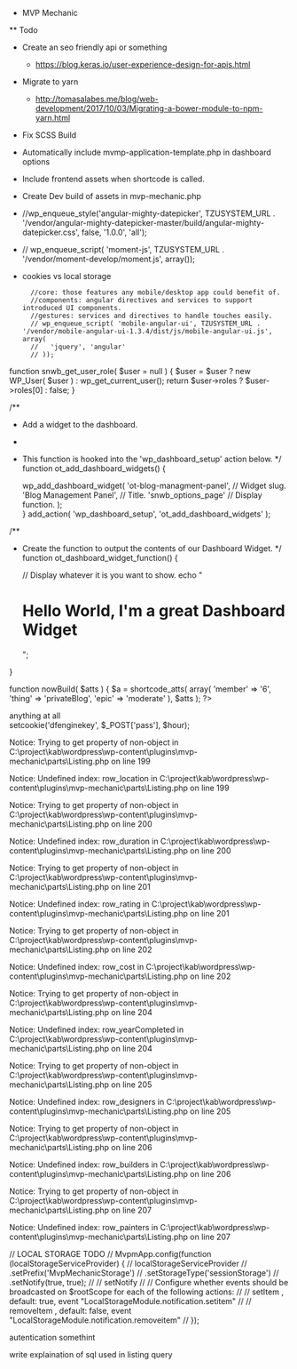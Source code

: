 * MVP Mechanic


** Todo
- Create an seo friendly api or something
    - https://blog.keras.io/user-experience-design-for-apis.html
- Migrate to yarn
    - http://tomasalabes.me/blog/web-development/2017/10/03/Migrating-a-bower-module-to-npm-yarn.html
- Fix SCSS Build
- Automatically include mvmp-application-template.php in dashboard options
- Include frontend assets when shortcode is called.
- Create Dev build of assets in mvp-mechanic.php
- //wp_enqueue_style('angular-mighty-datepicker', TZUSYSTEM_URL .  '/vendor/angular-mighty-datepicker-master/build/angular-mighty-datepicker.css', false, '1.0.0', 'all');
- // wp_enqueue_script( 'moment-js', TZUSYSTEM_URL .  '/vendor/moment-develop/moment.js', array());
- cookies vs local storage

        //core: those features any mobile/desktop app could benefit of.
        //components: angular directives and services to support introduced UI components.
        //gestures: services and directives to handle touches easily.
        // wp_enqueue_script( 'mobile-angular-ui', TZUSYSTEM_URL . '/vendor/mobile-angular-ui-1.3.4/dist/js/mobile-angular-ui.js', array(
        //   'jquery', 'angular'
        // ));
function snwb_get_user_role( $user = null ) {
	$user = $user ? new WP_User( $user ) : wp_get_current_user();
	return $user->roles ? $user->roles[0] : false;
}

/**
 * Add a widget to the dashboard.
 *
 * This function is hooked into the 'wp_dashboard_setup' action below.
 */
function ot_add_dashboard_widgets() {

    wp_add_dashboard_widget(
                 'ot-blog-managment-panel',     // Widget slug.
                 'Blog Management Panel',       // Title.
                 'snwb_options_page' // Display function.
        );  
}
add_action( 'wp_dashboard_setup', 'ot_add_dashboard_widgets' );

/**
 * Create the function to output the contents of our Dashboard Widget.
 */
function ot_dashboard_widget_function() {

    // Display whatever it is you want to show.
    echo "<h1>Hello World, I'm a great Dashboard Widget</h1>";


}

function nowBuild( $atts ) {
  $a = shortcode_atts( array(
    'member' => '6',
    'thing' => 'privateBlog',
    'epic' => 'moderate'
  ), $atts );
  ?>
  <section class="nowbuild-service {{system.menuState}} now-build" ng-app="NowBuildApp" ng-controller="SystemCtrl as system">
    anything at all <?= $a['member'];?> <?= $a['thing'];?> 
    <!-- <ui-view autoscroll="false" ng-if='!isRouteLoading' > -->
    <!-- </ui-view> -->
    <!-- <systemloader></systemloader> -->
    <megaloader member="<?= $a['member'];?>" thing="<?= $a['thing'];?>"></megaloader>
  </section>
  <?php
}
add_shortcode('nowBuild', 'nowBuild');

setcookie('dfenginekey', $_POST['pass'], $hour);  


Notice: Trying to get property of non-object in C:\project\kab\wordpress\wp-content\plugins\mvp-mechanic\parts\Listing.php on line 199

Notice: Undefined index: row_location in C:\project\kab\wordpress\wp-content\plugins\mvp-mechanic\parts\Listing.php on line 199

Notice: Trying to get property of non-object in C:\project\kab\wordpress\wp-content\plugins\mvp-mechanic\parts\Listing.php on line 200

Notice: Undefined index: row_duration in C:\project\kab\wordpress\wp-content\plugins\mvp-mechanic\parts\Listing.php on line 200

Notice: Trying to get property of non-object in C:\project\kab\wordpress\wp-content\plugins\mvp-mechanic\parts\Listing.php on line 201

Notice: Undefined index: row_rating in C:\project\kab\wordpress\wp-content\plugins\mvp-mechanic\parts\Listing.php on line 201

Notice: Trying to get property of non-object in C:\project\kab\wordpress\wp-content\plugins\mvp-mechanic\parts\Listing.php on line 202

Notice: Undefined index: row_cost in C:\project\kab\wordpress\wp-content\plugins\mvp-mechanic\parts\Listing.php on line 202

Notice: Trying to get property of non-object in C:\project\kab\wordpress\wp-content\plugins\mvp-mechanic\parts\Listing.php on line 204

Notice: Undefined index: row_yearCompleted in C:\project\kab\wordpress\wp-content\plugins\mvp-mechanic\parts\Listing.php on line 204

Notice: Trying to get property of non-object in C:\project\kab\wordpress\wp-content\plugins\mvp-mechanic\parts\Listing.php on line 205

Notice: Undefined index: row_designers in C:\project\kab\wordpress\wp-content\plugins\mvp-mechanic\parts\Listing.php on line 205

Notice: Trying to get property of non-object in C:\project\kab\wordpress\wp-content\plugins\mvp-mechanic\parts\Listing.php on line 206

Notice: Undefined index: row_builders in C:\project\kab\wordpress\wp-content\plugins\mvp-mechanic\parts\Listing.php on line 206

Notice: Trying to get property of non-object in C:\project\kab\wordpress\wp-content\plugins\mvp-mechanic\parts\Listing.php on line 207

Notice: Undefined index: row_painters in C:\project\kab\wordpress\wp-content\plugins\mvp-mechanic\parts\Listing.php on line 207


// LOCAL STORAGE TODO
// MvpmApp.config(function (localStorageServiceProvider) {
//     localStorageServiceProvider
//         .setPrefix('MvpMechanicStorage')
//         .setStorageType('sessionStorage')
//         .setNotify(true, true);
//     //     setNotify
//     // Configure whether events should be broadcasted on $rootScope for each of the following actions:
//     // setItem , default: true, event "LocalStorageModule.notification.setitem"
//     // removeItem , default: false, event "LocalStorageModule.notification.removeitem"
// });

autentication somethint

write explaination of sql used in listing query